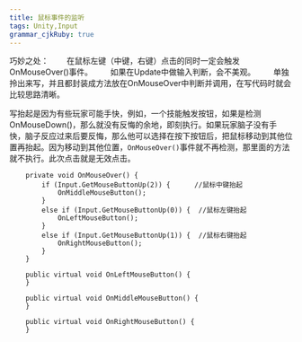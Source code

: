 ```yaml
---
title: 鼠标事件的监听
tags: Unity,Input
grammar_cjkRuby: true
---
```

巧妙之处：
&emsp;&emsp;在鼠标左键（中键，右键）点击的同时一定会触发OnMouseOver()事件。
&emsp;&emsp;如果在Update中做输入判断，会不美观。
&emsp;&emsp;单独拎出来写，并且都封装成方法放在OnMouseOver中判断并调用，在写代码时就会比较思路清晰。

写抬起是因为有些玩家可能手快，例如，一个技能触发按钮，如果是检测OnMouseDown()，那么就没有反悔的余地，即刻执行。如果玩家脑子没有手快，脑子反应过来后要反悔，那么他可以选择在按下按钮后，把鼠标移动到其他位置再抬起。因为移动到其他位置，`OnMouseOver()`事件就不再检测，那里面的方法就不执行。此次点击就是无效点击。
```csharp?linenums
    private void OnMouseOver() {
        if (Input.GetMouseButtonUp(2)) {      //鼠标中键抬起
            OnMiddleMouseButton();
        }
        else if (Input.GetMouseButtonUp(0)) {  //鼠标左键抬起
            OnLeftMouseButton();
        }
        else if (Input.GetMouseButtonUp(1)) {  //鼠标右键抬起
            OnRightMouseButton();
        }
    }

    public virtual void OnLeftMouseButton() {
    }

    public virtual void OnMiddleMouseButton() {
    }

    public virtual void OnRightMouseButton() {
    }

```